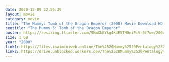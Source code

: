 ```yaml
---
date: 2020-12-09 22:56:39
layout: movie
category: movie
title: "The Mummy: Tomb of the Dragon Emperor (2008) Movie Download HD Tamilrockers"
seotitle: "The Mummy 5: Tomb of the Dragon Emperor"
poster: https://resizing.flixster.com/9KmXkKYkg4K4E5THOniPiVr6f7w=/206x305/v1.bTsxMTE3MzY1ODtqOzE4NzE0OzEyMDA7ODAwOzEyMDA
size: 1 GB
year: "2008"
link1: https://files.isaiminiweb.online/The%2520Mummy%2520Pentalogy%2520(1998%2520to%25202008)/The%2520Mummy%2520Tomb%2520of%2520the%2520Dragon%2520Emperor%2520(2008)%5B720p%2520-%2520BDRip%2520-%2520%5BTamil%2520%2B%2520Telugu%2520%2B%2520Hindi%2520%2B%2520Eng%5D.mkv?rootId=0AN9zhQ1hps-9Uk9PVA
link2: https://drive.unblocked.workers.dev/The%2520Mummy%2520Pentalogy%2520(1998%2520to%25202008)/The%2520Mummy%2520Tomb%2520of%2520the%2520Dragon%2520Emperor%2520(2008)%5B720p%2520-%2520BDRip%2520-%2520%5BTamil%2520%2B%2520Telugu%2520%2B%2520Hindi%2520%2B%2520Eng%5D.mkv?rootId=0AN9zhQ1hps-9Uk9PVA
---
```

